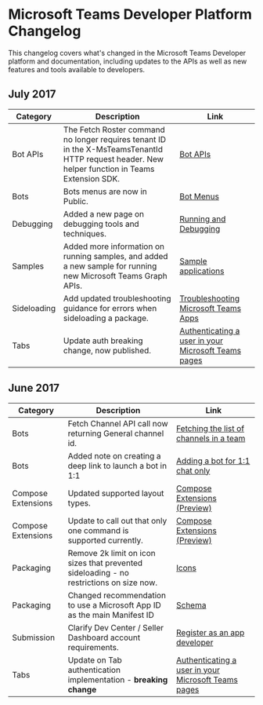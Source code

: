 # Microsoft Teams Developer Platform Changelog

This changelog covers what's changed in the Microsoft Teams Developer platform and documentation, including updates to the APIs as well as new features and tools available to developers.

## July 2017
|**Category**|**Description**|**Link**|
|-|-|-|
|Bot APIs|The Fetch Roster command no longer requires tenant ID in the X-MsTeamsTenantId HTTP request header.  New helper function in Teams Extension SDK.|[Bot APIs](botapis.md#fetching-the-team-roster)|
|Bots|Bots menus are now in Public.|[Bot Menus](botmenu.md)|
|Debugging|Added a new page on debugging tools and techniques.|[Running and Debugging](debugging.md)|
|Samples|Added more information on running samples, and added a new sample for running new Microsoft Teams Graph APIs.|[Sample applications](samples.md)|
|Sideloading|Add updated troubleshooting guidance for errors when sideloading a package.|[Troubleshooting Microsoft Teams Apps](troubleshooting.md#error-while-reading-manifestjson)|
|Tabs|Update auth breaking change, now published.|[Authenticating a user in your Microsoft Teams pages](auth.md)| 

## June 2017
|**Category**|**Description**|**Link**|
|-|-|-|
|Bots|Fetch Channel API call now returning General channel id.|[Fetching the list of channels in a team](botapis.md#fetching-the-list-of-channels-in-a-team)|
|Bots|Added note on creating a deep link to launch a bot in 1:1|[Adding a bot for 1:1 chat only](botsadd.md#adding-a-bot-for-11-chat-only)|
|Compose Extensions| Updated supported layout types. | [Compose Extensions (Preview)](composeextensions.md)|
|Compose Extensions| Update to call out that only one command is supported currently. | [Compose Extensions (Preview)](composeextensions.md)|
|Packaging| Remove 2k limit on icon sizes that prevented sideloading - no restrictions on size now. | [Icons](createpackage.md#icons)|
|Packaging| Changed recommendation to use a Microsoft App ID as the main Manifest ID | [Schema](schema.md#id)|
|Submission|Clarify Dev Center / Seller Dashboard account requirements.|[Register as an app developer](submission.md#register-as-an-app-developer)|
|Tabs|Update on Tab authentication implementation - **breaking change**|[Authenticating a user in your Microsoft Teams pages](auth.md)|
